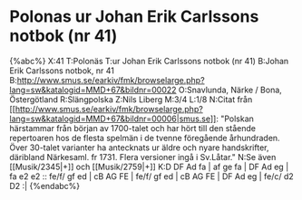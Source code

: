 # Polonas ur Johan Erik Carlssons notbok (nr 41)

{%abc%}
X:41
T:Polonäs
T:ur Johan Erik Carlssons notbok (nr 41)
B:Johan Erik Carlssons notbok, nr 41
B:http://www.smus.se/earkiv/fmk/browselarge.php?lang=sw&katalogid=MMD+67&bildnr=00022
O:Snavlunda, Närke / Bona, Östergötland
R:Slängpolska
Z:Nils Liberg
M:3/4
L:1/8
N:Citat från [[http://www.smus.se/earkiv/fmk/browselarge.php?lang=sw&katalogid=MMD+67&bildnr=00006|smus.se]]: "Polskan härstammar från början av 1700-talet och har hört till den stående repertoaren hos de flesta spelmän i de tvenne föregående århundraden. Över 30-talet varianter ha antecknats ur äldre och nyare handskrifter, däribland Närkesaml. fr 1731. Flera versioner ingå i Sv.Låtar."
N:Se även [[Musik/2345|+]] och [[Musik/2759|+]]
K:D
DF Ad fa | af ge fa | DF Ad eg | fa e2 e2 ::
fe/f/ gf ed | cB AG FE | fe/f/ gf ed | cB AG FE |
DF Ad eg | fe/c/ d2 D2 :|
{%endabc%}

